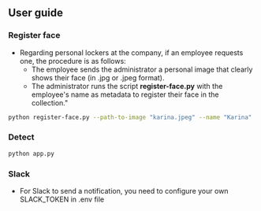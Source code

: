 ## User guide
### Register face
- Regarding personal lockers at the company, if an employee requests one, the procedure is as follows:
    + The employee sends the administrator a personal image that clearly shows their face (in .jpg or .jpeg format).
    + The administrator runs the script **register-face.py** with the employee's name as metadata to register their face in the collection."
```bash
python register-face.py --path-to-image "karina.jpeg" --name "Karina"
```

### Detect
```bash
python app.py
```

### Slack
- For Slack to send a notification, you need to configure your own SLACK_TOKEN in .env file
